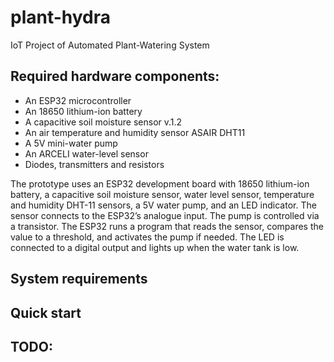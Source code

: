 # plant-hydra

IoT Project of Automated Plant-Watering System

## Required hardware components:

- An ESP32 microcontroller
- An 18650 lithium-ion battery
- A capacitive soil moisture sensor v.1.2
- An air temperature and humidity sensor ASAIR DHT11
- A 5V mini-water pump
- An ARCELI water-level sensor
- Diodes, transmitters and resistors

The prototype uses an ESP32 development board with 18650 lithium-ion battery, a capacitive soil moisture sensor, water level sensor, temperature and humidity DHT-11 sensors, a 5V water pump, and an LED indicator. The sensor connects to the ESP32’s analogue input. The pump is controlled via a transistor. The ESP32 runs a program that reads the sensor, compares the value to a threshold, and activates the pump if needed. The LED is connected to a digital output and lights up when the water tank is low.

## System requirements

## Quick start

## TODO:
